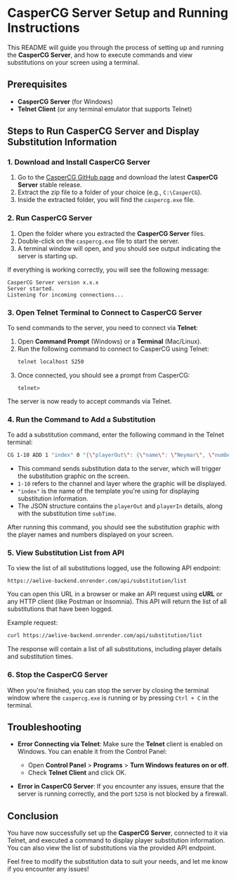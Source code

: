 
# CasperCG Server Setup and Running Instructions

This README will guide you through the process of setting up and running the **CasperCG Server**, and how to execute commands and view substitutions on your screen using a terminal.

## Prerequisites
- **CasperCG Server** (for Windows)
- **Telnet Client** (or any terminal emulator that supports Telnet)

## Steps to Run CasperCG Server and Display Substitution Information

### 1. **Download and Install CasperCG Server**
   1. Go to the [CasperCG GitHub page](https://github.com/CasperCG) and download the latest **CasperCG Server** stable release.
   2. Extract the zip file to a folder of your choice (e.g., `C:\CasperCG`).
   3. Inside the extracted folder, you will find the `caspercg.exe` file.

### 2. **Run CasperCG Server**
   1. Open the folder where you extracted the **CasperCG Server** files.
   2. Double-click on the `caspercg.exe` file to start the server.
   3. A terminal window will open, and you should see output indicating the server is starting up.

   If everything is working correctly, you will see the following message:
   ```
   CasperCG Server version x.x.x
   Server started.
   Listening for incoming connections...
   ```

### 3. **Open Telnet Terminal to Connect to CasperCG Server**
   To send commands to the server, you need to connect via **Telnet**:

   1. Open **Command Prompt** (Windows) or a **Terminal** (Mac/Linux).
   2. Run the following command to connect to CasperCG using Telnet:
      ```bash
      telnet localhost 5250
      ```
   3. Once connected, you should see a prompt from CasperCG:
      ```
      telnet> 
      ```

   The server is now ready to accept commands via Telnet.

### 4. **Run the Command to Add a Substitution**
   To add a substitution command, enter the following command in the Telnet terminal:

   ```bash
   CG 1-10 ADD 1 "index" 0 "{\"playerOut\": {\"name\": \"Neymar\", \"number\": \"10\"}, \"playerIn\": {\"name\": \"Haaland\", \"number\": \"20\"}, \"subTime\": \"75:30\"}"
   ```

   - This command sends substitution data to the server, which will trigger the substitution graphic on the screen.
   - `1-10` refers to the channel and layer where the graphic will be displayed.
   - `"index"` is the name of the template you're using for displaying substitution information.
   - The JSON structure contains the `playerOut` and `playerIn` details, along with the substitution time `subTime`.

   After running this command, you should see the substitution graphic with the player names and numbers displayed on your screen.

### 5. **View Substitution List from API**
   To view the list of all substitutions logged, use the following API endpoint:

   ```
   https://aelive-backend.onrender.com/api/substitution/list
   ```

   You can open this URL in a browser or make an API request using **cURL** or any HTTP client (like Postman or Insomnia). This API will return the list of all substitutions that have been logged.

   Example request:
   ```bash
   curl https://aelive-backend.onrender.com/api/substitution/list
   ```

   The response will contain a list of all substitutions, including player details and substitution times.

### 6. **Stop the CasperCG Server**
   When you're finished, you can stop the server by closing the terminal window where the `caspercg.exe` is running or by pressing `Ctrl + C` in the terminal.

## Troubleshooting
- **Error Connecting via Telnet**: Make sure the **Telnet** client is enabled on Windows. You can enable it from the Control Panel:
  - Open **Control Panel** > **Programs** > **Turn Windows features on or off**.
  - Check **Telnet Client** and click OK.

- **Error in CasperCG Server**: If you encounter any issues, ensure that the server is running correctly, and the port `5250` is not blocked by a firewall.

## Conclusion
You have now successfully set up the **CasperCG Server**, connected to it via Telnet, and executed a command to display player substitution information. You can also view the list of substitutions via the provided API endpoint.

Feel free to modify the substitution data to suit your needs, and let me know if you encounter any issues!
```

